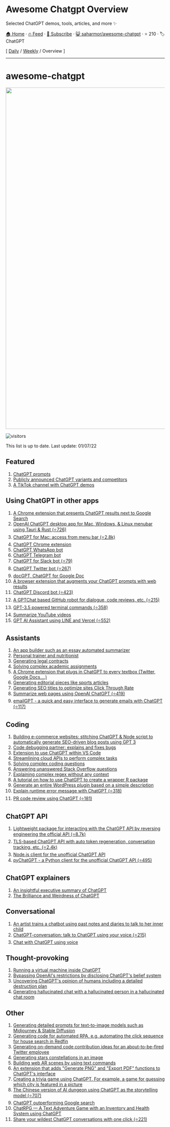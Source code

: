 # Awesome Chatgpt Overview

Selected ChatGPT demos, tools, articles, and more ✨

[🏠 Home](/README.md) · [🔥 Feed](https://www.trackawesomelist.com/saharmor/awesome-chatgpt/rss.xml) · [📮 Subscribe](https://trackawesomelist.us17.list-manage.com/subscribe?u=d2f0117aa829c83a63ec63c2f&id=36a103854c) · [😺 saharmor/awesome-chatgpt](https://github.com/saharmor/awesome-chatgpt) · ⭐ 210 · 🏷️ ChatGPT

[ [Daily](/content/saharmor/awesome-chatgpt/README.md) / [Weekly](/content/saharmor/awesome-chatgpt/week/README.md) / Overview ]

---

# awesome-chatgpt

<p align="center">
<img width="1078" alt="image" src="https://user-images.githubusercontent.com/6180201/206826731-2e72ea17-4616-4004-ab26-65a6e76c5d4c.png">
</p>

![visitors](https://visitor-badge.glitch.me/badge?page_id=saharmor.awesome-chatgpt\&left_color=green\&right_color=red)

This list is up to date. Last update: 01/07/22

## Featured

1.  [ChatGPT prompts](https://prompts.chat/)
2.  [Publicly announced ChatGPT variants and competitors](https://twitter.com/goodside/status/1606611869661384706)
3.  [A TikTok channel with ChatGPT demos](https://www.tiktok.com/@jimmyslags_)

## Using ChatGPT in other apps

1.  [A Chrome extension that presents ChatGPT results next to Google Search](https://twitter.com/zohaibahmed/status/1599191505025261569)
2.  [OpenAI ChatGPT desktop app for Mac, Windows, & Linux menubar using Tauri & Rust (⭐726)](https://github.com/sonnylazuardi/chatgpt-desktop)
3.  [ChatGPT for Mac: access from menu bar (⭐2.8k)](https://github.com/vincelwt/chatgpt-mac)
4.  [ChatGPT Chrome extension](https://twitter.com/kazuki_sf_/status/1598955169576013825)
5.  [ChatGPT WhatsApp bot](https://twitter.com/danielgross/status/1598735800497119232)
6.  [ChatGPT Telegram bot](https://twitter.com/altryne/status/1598822052760195072)
7.  [ChatGPT for Slack bot (⭐79)](https://github.com/pedrorito/ChatGPTSlackBot)
8.  [ChatGPT Twitter bot (⭐267)](https://github.com/transitive-bullshit/chatgpt-twitter-bot)
9.  [docGPT, ChatGPT for Google Doc](https://twitter.com/cesarhuret/status/1599602487102562304)
10. [A browser extension that augments your ChatGPT prompts with web results](https://twitter.com/hahahahohohe/status/1599839969396154369)
11. [ChatGPT Discord bot (⭐423)](https://github.com/Zero6992/chatGPT-discord-bot)
12. [A GPTChat based GitHub robot for dialogue, code reviews, etc. (⭐215)](https://github.com/oceanlvr/ChatGPT-ProBot)
13. [GPT-3.5 powered terminal commands (⭐358)](https://github.com/Methexis-Inc/terminal-copilot)
14. [Summarize YouTube videos](https://twitter.com/kazuki_sf_/status/1604422876014137345)
15. [GPT AI Assistant using LINE and Vercel (⭐552)](https://github.com/memochou1993/gpt-ai-assistant)

## Assistants

1.  [An app builder such as an essay automated summarizer](https://twitter.com/packym/status/1598405769669771264)
2.  [Personal trainer and nutritionist](https://twitter.com/anothercohen/status/1599531037570502656)
3.  [Generating legal contracts](https://twitter.com/atri_life/status/1599506327461859328)
4.  [Solving complex academic assignments](https://twitter.com/abhnvx/status/1598258353196929024)
5.  [A Chrome extension that plugs in ChatGPT to every textbox (Twitter, Google Docs,...)](https://twitter.com/gabe_ragland/status/1599466486422470656)
6.  [Generating editorial pieces like sports articles](https://twitter.com/geovedi/status/1599572163799183360)
7.  [Generating SEO titles to optimize sites Click Through Rate](https://twitter.com/tejas3732/status/1599094776292573184)
8.  [Summarize web pages using OpenAI ChatGPT (⭐419)](https://github.com/clmnin/summarize.site)
9.  [emailGPT - a quick and easy interface to generate emails with ChatGPT (⭐117)](https://github.com/lucasmccabe/emailGPT)

## Coding

1.  [Building e-commerce websites: stitching ChatGPT & Node script to automatically generate SEO-driven blog posts using GPT 3](https://twitter.com/giladrom/status/1599617326290468864)
2.  [Code debugging partner: explains and fixes bugs](https://twitter.com/amasad/status/1598042665375105024)
3.  [Extension to use ChatGPT within VS Code](https://twitter.com/marcelpociot/status/1599180144551526400)
4.  [Streamlining cloud APIs to perform complex tasks](https://twitter.com/amasad/status/1598089698534395924)
5.  [Solving complex coding questions](https://twitter.com/goodside/status/1598129631609380864)
6.  [Answering unanswered Stack Overflow questions](https://twitter.com/htmleverything/status/1599443014153224193)
7.  [Explaining complex regex without any context](https://twitter.com/jwblackwell/status/1598090447854792705)
8.  [A tutorial on how to use ChatGPT to create a wrapper R package](https://twitter.com/IsinAltinkaya/status/1599440535529623552)
9.  [Generate an entire WordPress plugin based on a simple description](https://twitter.com/johnofhousejohn/status/1599932681076473856)
10. [Explain runtime error message with ChatGPT (⭐318)](https://github.com/shobrook/stackexplain)
11. [PR code review using ChatGPT (⭐181)](https://github.com/kxxt/chatgpt-action)

## ChatGPT API

1.  [Lightweight package for interacting with the ChatGPT API by reversing engineering the official API (⭐8.7k)](https://github.com/acheong08/ChatGPT)
2.  [TLS-based ChatGPT API with auto token regeneration, conversation tracking, etc. (⭐2.4k)](https://github.com/rawandahmad698/PyChatGPT)
3.  [Node.js client for the unofficial ChatGPT API](https://twitter.com/transitive_bs/status/1599913925373399040)
4.  [pyChatGPT - a Python client for the unofficial ChatGPT API (⭐495)](https://github.com/terry3041/pyChatGPT)

## ChatGPT explainers

1.  [An insightful executive summary of ChatGPT](https://twitter.com/swyx/status/1599189032529178624)
2.  [The Brilliance and Weirdness of ChatGPT](https://www.nytimes.com/2022/12/05/technology/chatgpt-ai-twitter.html)

## Conversational

1.  [An artist trains a chatbot using past notes and diaries to talk to her inner child](https://twitter.com/michellehuang42/status/1597005489413713921)
2.  [ChatGPT-conversation: talk to ChatGPT using your voice (⭐215)](https://github.com/platelminto/chatgpt-conversation)
3.  [Chat with ChatGPT using voice](https://huggingface.co/spaces/fffiloni/whisper-to-chatGPT)

## Thought-provoking

1.  [Running a virtual machine inside ChatGPT](https://twitter.com/317070/status/1599152176344928256)
2.  [Bypassing OpenAI's restrictions by disclosing ChatGPT's belief system](https://twitter.com/zoink/status/1599281052115034113)
3.  [Uncovering ChatGPT's opinion of humans including a detailed destruction plan](https://twitter.com/michlbrmly/status/1599168681711656961)
4.  [Generating hallucinated chat with a hallucinated person in a hallucinated chat room](https://twitter.com/gfodor/status/1599220837999345664)

## Other

1.  [Generating detailed prompts for text-to-image models such as Midjourney & Stable Diffusion](https://twitter.com/guyp/status/1598020781065527296)
2.  [Generating code for automated RPA, e.g. automating the click sequence for house search in Redfin](https://twitter.com/theaievangelist/status/1599579579064406017)
3.  [Generating on-demand code contribution ideas for an about-to-be-fired Twitter employee](https://twitter.com/goodside/status/1599082185402642432)
4.  [Generating stars constellations in an image](https://twitter.com/RReverser/status/1599180092621611008)
5.  [Building web AR scenes by using text commands](https://twitter.com/stspanho/status/1599367959029288960)
6.  [An extension that adds "Generate PNG" and "Export PDF" functions to ChatGPT's interface](https://twitter.com/liadyosef/status/1599484187396145153)
7.  [Creating a trivia game using ChatGPT. For example, a game for guessing which city is featured in a picture](https://twitter.com/xf1280/status/1599252728399921152)
8.  [The Chinese version of AI dungeon using ChatGPT as the storytelling model (⭐707)](https://github.com/bupticybee/ChineseAiDungeonChatGPT)
9.  [ChatGPT outperforming Google search](https://twitter.com/jdjkelly/status/1598021488795586561)
10. [ChatRPG — A Text Adventure Game with an Inventory and Health System using ChatGPT](https://medium.com/@seanhugg/chatrpg-a-text-adventure-game-with-an-inventory-and-health-system-using-chatgpt-d49d0969931c)
11. [Share your wildest ChatGPT conversations with one click (⭐221)](https://github.com/domeccleston/sharegpt)

